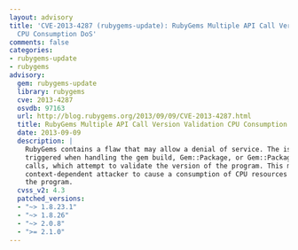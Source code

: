 ```yaml
---
layout: advisory
title: 'CVE-2013-4287 (rubygems-update): RubyGems Multiple API Call Version Validation
  CPU Consumption DoS'
comments: false
categories:
- rubygems-update
- rubygems
advisory:
  gem: rubygems-update
  library: rubygems
  cve: 2013-4287
  osvdb: 97163
  url: http://blog.rubygems.org/2013/09/09/CVE-2013-4287.html
  title: RubyGems Multiple API Call Version Validation CPU Consumption DoS
  date: 2013-09-09
  description: |
    RubyGems contains a flaw that may allow a denial of service. The issue is
    triggered when handling the gem build, Gem::Package, or Gem::PackageTask API
    calls, which attempt to validate the version of the program. This may allow a
    context-dependent attacker to cause a consumption of CPU resources and crash
    the program.
  cvss_v2: 4.3
  patched_versions:
  - "~> 1.8.23.1"
  - "~> 1.8.26"
  - "~> 2.0.8"
  - ">= 2.1.0"
---
```

